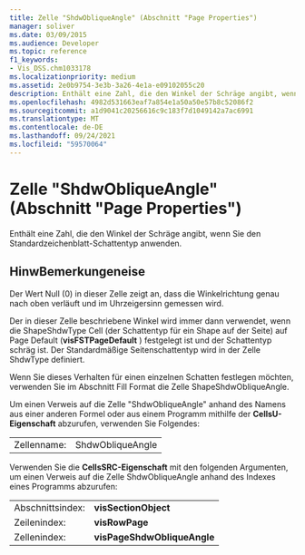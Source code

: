 ```yaml
---
title: Zelle "ShdwObliqueAngle" (Abschnitt "Page Properties")
manager: soliver
ms.date: 03/09/2015
ms.audience: Developer
ms.topic: reference
f1_keywords:
- Vis_DSS.chm1033178
ms.localizationpriority: medium
ms.assetid: 2e0b9754-3e3b-3a26-4e1a-e09102055c20
description: Enthält eine Zahl, die den Winkel der Schräge angibt, wenn Sie den Standardzeichenblatt-Schattentyp anwenden.
ms.openlocfilehash: 4982d531663eaf7a854e1a50a50e57b8c52086f2
ms.sourcegitcommit: a1d9041c20256616c9c183f7d1049142a7ac6991
ms.translationtype: MT
ms.contentlocale: de-DE
ms.lasthandoff: 09/24/2021
ms.locfileid: "59570064"
---
```

# <a name="shdwobliqueangle-cell-page-properties-section"></a>Zelle "ShdwObliqueAngle" (Abschnitt "Page Properties")

Enthält eine Zahl, die den Winkel der Schräge angibt, wenn Sie den Standardzeichenblatt-Schattentyp anwenden.
  
## <a name="remarks"></a>HinwBemerkungeneise

Der Wert Null (0) in dieser Zelle zeigt an, dass die Winkelrichtung genau nach oben verläuft und im Uhrzeigersinn gemessen wird.
  
 Der in dieser Zelle beschriebene Winkel wird immer dann verwendet, wenn die ShapeShdwType Cell (der Schattentyp für ein Shape auf der Seite) auf Page Default (**visFSTPageDefault** ) festgelegt ist und der Schattentyp schräg ist. Der Standardmäßige Seitenschattentyp wird in der Zelle ShdwType definiert. 
  
Wenn Sie dieses Verhalten für einen einzelnen Schatten festlegen möchten, verwenden Sie im Abschnitt Fill Format die Zelle ShapeShdwObliqueAngle.
  
Um einen Verweis auf die Zelle "ShdwObliqueAngle" anhand des Namens aus einer anderen Formel oder aus einem Programm mithilfe der **CellsU-Eigenschaft** abzurufen, verwenden Sie Folgendes: 
  
|||
|:-----|:-----|
| Zellenname:  <br/> | ShdwObliqueAngle  <br/> |
   
Verwenden Sie die **CellsSRC-Eigenschaft** mit den folgenden Argumenten, um einen Verweis auf die Zelle ShdwObliqueAngle anhand des Indexes eines Programms abzurufen: 
  
|||
|:-----|:-----|
| Abschnittsindex:  <br/> |**visSectionObject** <br/> |
| Zeilenindex:  <br/> |**visRowPage** <br/> |
| Zellenindex:  <br/> |**visPageShdwObliqueAngle** <br/> |
   

